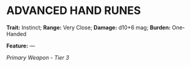 ﻿# ADVANCED HAND RUNES

**Trait:** Instinct; **Range:** Very Close; **Damage:** d10+6 mag; **Burden:** One-Handed

**Feature:** —

*Primary Weapon - Tier 3*
